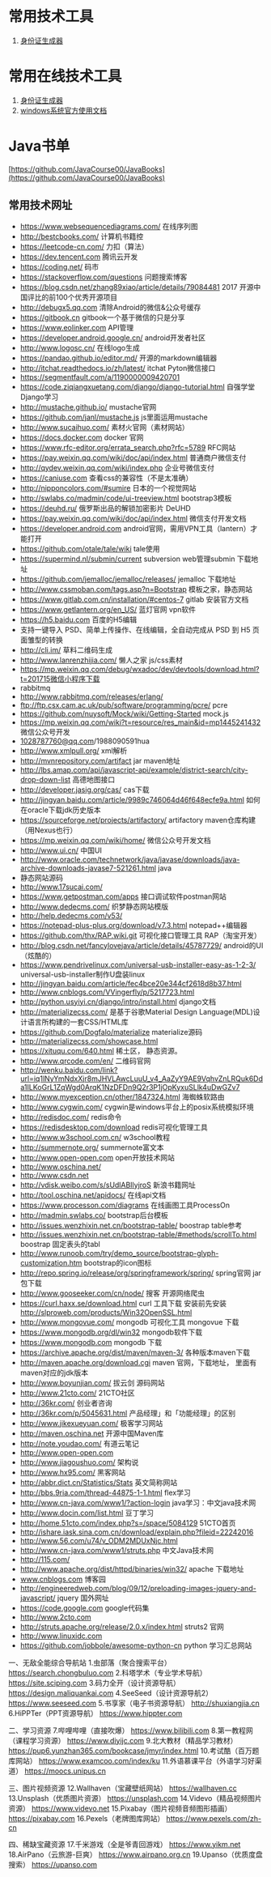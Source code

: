
# 常用技术工具

1. [身份证生成器](http://sfz.uzuzuz.com/)

# 常用在线技术工具

1. [身份证生成器](http://sfz.uzuzuz.com/)
2. [windows系统官方使用文档](https://docs.microsoft.com/zh-cn/)

# Java书单

[https://github.com/JavaCourse00/JavaBooks](https://github.com/JavaCourse00/JavaBooks)

## 常用技术网址

- https://www.websequencediagrams.com/ 在线序列图
- http://bestcbooks.com/ 计算机书籍控
- https://leetcode-cn.com/ 力扣（算法）
- https://dev.tencent.com 腾讯云开发
- https://coding.net/ 码市
- https://stackoverflow.com/questions 问题搜索博客
- https://blog.csdn.net/zhang89xiao/article/details/79084481 2017 开源中国评比的前100个优秀开源项目
- http://debugx5.qq.com 清除Android的微信&公众号缓存
- https://gitbook.cn gitbook一个基于微信的只是分享
- https://www.eolinker.com API管理
- https://developer.android.google.cn/  android开发者社区
- http://www.logosc.cn/ 在线logo生成
- https://pandao.github.io/editor.md/ 开源的markdown编辑器
- http://itchat.readthedocs.io/zh/latest/ itchat Pyton微信接口
- https://segmentfault.com/a/1190000009420701
- https://code.ziqiangxuetang.com/django/django-tutorial.html 自强学堂Django学习
- http://mustache.github.io/ mustache官网
- https://github.com/janl/mustache.js  js里面运用mustache
- http://www.sucaihuo.com/ 素材火官网（素材网站）
- https://docs.docker.com docker 官网
- https://www.rfc-editor.org/errata_search.php?rfc=5789 RFC网站
- https://pay.weixin.qq.com/wiki/doc/api/index.html 普通商户微信支付
- http://qydev.weixin.qq.com/wiki/index.php 企业号微信支付
- https://caniuse.com 查看css的兼容性（不是太准确）
- http://nipponcolors.com/#sumire 日本的一个视觉网站
- http://swlabs.co/madmin/code/ui-treeview.html bootstrap3模板
- https://deuhd.ru/  俄罗斯出品的解锁加密影片   DeUHD
- https://pay.weixin.qq.com/wiki/doc/api/index.html 微信支付开发文档
- https://developer.android.com android官网，需用VPN工具（lantern）才能打开
- https://github.com/otale/tale/wiki tale使用
- https://supermind.nl/submin/current  subversion web管理submin  下载地址
- https://github.com/jemalloc/jemalloc/releases/  jemalloc 下载地址
- http://www.cssmoban.com/tags.asp?n=Bootstrap  模板之家，静态网站
- https://www.gitlab.com.cn/installation/#centos-7  gitlab 安装官方文档
- https://www.getlantern.org/en_US/ 蓝灯官网  vpn软件
- https://h5.baidu.com  百度的H5编辑
- 支持一键导入 PSD、简单上传操作、在线编辑，全自动完成从 PSD 到 H5 页面雏型的转换
- http://cli.im/ 草料二维码生成
- http://www.lanrenzhijia.com/ 懒人之家   js/css素材
- https://mp.weixin.qq.com/debug/wxadoc/dev/devtools/download.html?t=201715微信小程序下载
- rabbitmq
- http://www.rabbitmq.com/releases/erlang/
- ftp://ftp.csx.cam.ac.uk/pub/software/programming/pcre/  pcre
- https://github.com/nuysoft/Mock/wiki/Getting-Started mock.js
- https://mp.weixin.qq.com/wiki?t=resource/res_main&id=mp1445241432 微信公众号开发
- 1028787760@qq.com/1988090591hua
- http://www.xmlpull.org/ xml解析
- http://mvnrepository.com/artifact jar maven地址
- http://lbs.amap.com/api/javascript-api/example/district-search/city-drop-down-list  高德地图接口
- http://developer.jasig.org/cas/ cas下载
- http://jingyan.baidu.com/article/9989c746064d46f648ecfe9a.html 如何在oracle下载jdk历史版本
- https://sourceforge.net/projects/artifactory/  artifactory maven仓库构建 （用Nexus也行）
- https://mp.weixin.qq.com/wiki/home/  微信公众号开发文档
- http://www.ui.cn/  中国UI
- http://www.oracle.com/technetwork/java/javase/downloads/java-archive-downloads-javase7-521261.html java
- 静态网站源码
- http://www.17sucai.com/
- https://www.getpostman.com/apps 接口调试软件postman网站
- http://www.dedecms.com/  织梦静态网站模版
- http://help.dedecms.com/v53/
- https://notepad-plus-plus.org/download/v7.3.html notepad++编辑器
- https://github.com/thx/RAP.wiki.git 可视化接口管理工具 RAP（淘宝开发）
- http://blog.csdn.net/fancylovejava/article/details/45787729/ android的UI（炫酷的）
- https://www.pendrivelinux.com/universal-usb-installer-easy-as-1-2-3/  universal-usb-installer制作U盘装linux
- http://jingyan.baidu.com/article/fec4bce20e344cf2618d8b37.html
- http://www.cnblogs.com/VVingerfly/p/5217723.html
- http://python.usyiyi.cn/django/intro/install.html django文档
- http://materializecss.com/   是基于谷歌Material Design Language(MDL)设计语言所构建的一套CSS/HTML库
- https://github.com/Dogfalo/materialize  materialize源码
- http://materializecss.com/showcase.html
- https://xituqu.com/640.html  稀土区， 静态资源。
- http://www.qrcode.com/en/ 二维码官网
- http://wenku.baidu.com/link?url=iq1lNyYmNdxXjr8mJHVLAwcLuuU_v4_AaZyY9AE9VqhvZnLRQuk6Dda1ILKoGrL1ZqWgd0ArqK1NzDFDn9Q2r3P1jOpKyxuSLlk4uDwGZv7
- http://www.myexception.cn/other/1847324.html   海蜘蛛软路由
- http://www.cygwin.com/ cygwin是windows平台上的posix系统模拟环境
- http://redisdoc.com/  redis命令
- https://redisdesktop.com/download redis可视化管理工具
- http://www.w3school.com.cn/  w3school教程
- http://summernote.org/   summernote富文本
- http://www.open-open.com  open开放技术网站
- http://www.oschina.net/
- http://www.csdn.net
- http://vdisk.weibo.com/s/sUdlABIlyjroS 新浪书籍网址
- http://tool.oschina.net/apidocs/  在线api文档
- https://www.processon.com/diagrams   在线画图工具ProcessOn
- http://madmin.swlabs.co/ bootstrap后台模板        
- http://issues.wenzhixin.net.cn/bootstrap-table/  boostrap table参考    
- http://issues.wenzhixin.net.cn/bootstrap-table/#methods/scrollTo.html  boostrap 固定表头的tabl   
- http://www.runoob.com/try/demo_source/bootstrap-glyph-customization.htm  bootstrap的icon图标
- http://repo.spring.io/release/org/springframework/spring/ spring官网 jar包下载
- http://www.gooseeker.com/cn/node/  搜客  开源网络爬虫
- https://curl.haxx.se/download.html  curl 工具下载 安装前先安装  http://slproweb.com/products/Win32OpenSSL.html
- http://www.mongovue.com/  mongodb 可视化工具 mongovue 下载
- https://www.mongodb.org/dl/win32  mongodb软件下载
- https://www.mongodb.com  mongodb 下载
- https://archive.apache.org/dist/maven/maven-3/ 各种版本maven下载
- http://maven.apache.org/download.cgi  maven 官网，下载地址， 里面有maven对应的jdk版本
- http://www.boyunjian.com/  拔云剑   源码网站  
- http://www.21cto.com/  21CTO社区
- http://36kr.com/ 创业者咨询
- http://36kr.com/p/5045631.html  产品经理」和「功能经理」的区别
- http://www.jikexueyuan.com/      极客学习网站
- http://maven.oschina.net  开源中国Maven库
- http://note.youdao.com/  有道云笔记
- http://www.open-open.com 
- http://www.jiagoushuo.com/  架构说
- http://www.hx95.com/   黑客网站
- http://abbr.dict.cn/Statistics/Stats  英文简称网站
- http://bbs.9ria.com/thread-44875-1-1.html   flex学习
- http://www.cn-java.com/www1/?action-login java学习：中文java技术网
- http://www.docin.com/list.html  豆丁学习
- http://home.51cto.com/index.php?s=/space/5084129  51CTO首页
- http://ishare.iask.sina.com.cn/download/explain.php?fileid=22242016
- http://www.56.com/u74/v_ODM2MDUxNjc.html 
- http://www.cn-java.com/www1/struts.php   中文Java技术网
- http://115.com/
- http://www.apache.org/dist/httpd/binaries/win32/  apache  下载地址
- www.cnblogs.com    博客园 
- http://engineeredweb.com/blog/09/12/preloading-images-jquery-and-javascript/ jquery 国外网址
- https://code.google.com              google代码集
- http://www.2cto.com
- http://struts.apache.org/release/2.0.x/index.html   struts2 官网
- http://www.linuxidc.com
- https://github.com/jobbole/awesome-python-cn  python 学习汇总网站

一、无敌全能综合导航站
1.虫部落（聚合搜索平台）
https://search.chongbuluo.com
2.科塔学术（专业学术导航）
https://site.sciping.com
3.码力全开（设计资源导航）
https://design.maliquankai.com
4.SeeSeed（设计资源导航2）
https://www.seeseed.com
5.书享家（电子书资源导航）
http://shuxiangjia.cn
6.HiPPTer（PPT资源导航）
https://www.hippter.com

二、学习资源
7.哔哩哔哩（直接吹爆）
https://www.bilibili.com
8.第一教程网（课程学习资源）
https://www.diyijc.com
9.北大教材（精品学习教材）
https://pup6.yunzhan365.com/bookcase/jmyr/index.html
10.考试酷（百万题库网站）
https://www.examcoo.com/index/ku
11.外语慕课平台（外语学习好渠道）
https://moocs.unipus.cn

三、图片视频资源
12.Wallhaven（宝藏壁纸网站）
https://wallhaven.cc
13.Unsplash（优质图片资源）
https://unsplash.com
14.Videvo（精品视频图片资源）
https://www.videvo.net
15.Pixabay（图片视频音频图形插画）
https://pixabay.com
16.Pexels（老牌图库网站）
https://www.pexels.com/zh-cn

四、稀缺宝藏资源
17.千米游戏（全是爷青回游戏）
https://www.yikm.net
18.AirPano（云旅游-巨爽）
https://www.airpano.org.cn
19.Upanso（优质度盘搜索）
https://upanso.com
